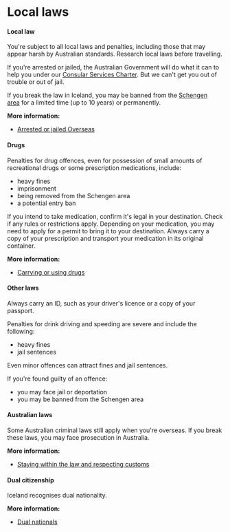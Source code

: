 # Local laws

#### Local law

You're subject to all local laws and penalties, including those that may appear harsh by Australian standards. Research local laws before travelling.

If you're arrested or jailed, the Australian Government will do what it can to help you under our [Consular Services Charter](/consular-services/consular-services-charter "Consular Services Charter"). But we can't get you out of trouble or out of jail.

If you break the law in Iceland, you may be banned from the [Schengen area](/before-you-go/the-basics/schengen "Visas and entry requirements in Europe and the Schengen Area") for a limited time (up to 10 years) or permanently.

**More information:**

* [Arrested or jailed Overseas](/while-youre-away/when-things-go-wrong/arrested-jailed "Arrested or jailed overseas")

#### Drugs

Penalties for drug offences, even for possession of small amounts of recreational drugs or some prescription medications, include:

* heavy fines
* imprisonment
* being removed from the Schengen area
* a potential entry ban

If you intend to take medication, confirm it's legal in your destination. Check if any rules or restrictions apply. Depending on your medication, you may need to apply for a permit to bring it to your destination. Always carry a copy of your prescription and transport your medication in its original container.

**More information:**

* [Carrying or using drugs](/before-you-go/laws/drugs "Carrying or using drugs")

#### Other laws

Always carry an ID, such as your driver's licence or a copy of your passport.

Penalties for drink driving and speeding are severe and include the following:

* heavy fines
* jail sentences

Even minor offences can attract fines and jail sentences.

If you're found guilty of an offence:

* you may face jail or deportation
* you may be banned from the Schengen area

#### Australian laws

Some Australian criminal laws still apply when you're overseas. If you break these laws, you may face prosecution in Australia.

**More information:**

* [Staying within the law and respecting customs](/before-you-go/laws "Staying within the law")

#### Dual citizenship

Iceland recognises dual nationality.

**More information:**

* [Dual nationals](/before-you-go/who-you-are/dual-nationals "Advice for dual nationals")